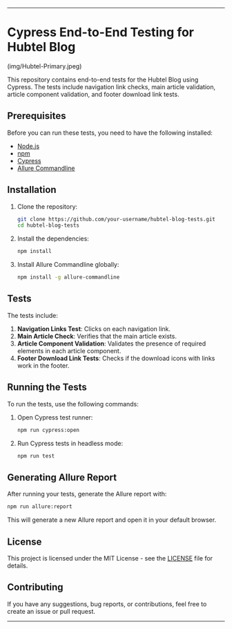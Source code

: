 
---

# Cypress End-to-End Testing for Hubtel Blog
(img/Hubtel-Primary.jpeg)

This repository contains end-to-end tests for the Hubtel Blog using Cypress. The tests include navigation link checks, main article validation, article component validation, and footer download link tests.

## Prerequisites

Before you can run these tests, you need to have the following installed:

- [Node.js](https://nodejs.org/en/)
- [npm](https://www.npmjs.com/)
- [Cypress](https://www.cypress.io/)
- [Allure Commandline](https://docs.qameta.io/allure/#_commandline)

## Installation

1. Clone the repository:
    ```bash
    git clone https://github.com/your-username/hubtel-blog-tests.git
    cd hubtel-blog-tests
    ```

2. Install the dependencies:
    ```bash
    npm install
    ```

3. Install Allure Commandline globally:
    ```bash
    npm install -g allure-commandline
    ```

## Tests

The tests include:

1. **Navigation Links Test**: Clicks on each navigation link.
2. **Main Article Check**: Verifies that the main article exists.
3. **Article Component Validation**: Validates the presence of required elements in each article component.
4. **Footer Download Link Tests**: Checks if the download icons with links work in the footer.

## Running the Tests

To run the tests, use the following commands:

1. Open Cypress test runner:
    ```bash
    npm run cypress:open
    ```

2. Run Cypress tests in headless mode:
    ```bash
    npm run test
    ```

## Generating Allure Report

After running your tests, generate the Allure report with:

```bash
npm run allure:report
```

This will generate a new Allure report and open it in your default browser.

## License

This project is licensed under the MIT License - see the [LICENSE](LICENSE) file for details.

## Contributing

If you have any suggestions, bug reports, or contributions, feel free to create an issue or pull request.

---

